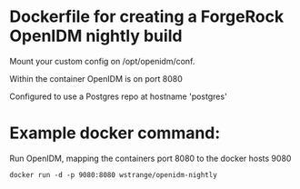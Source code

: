 # Dockerfile for creating a ForgeRock OpenIDM nightly build

Mount your custom config on /opt/openidm/conf.



Within the container OpenIDM is on port 8080

Configured to use a Postgres repo at hostname 'postgres'

# Example docker command:

Run OpenIDM, mapping the containers port 8080 to the docker hosts 9080
```
docker run -d -p 9080:8080 wstrange/openidm-nightly
```
